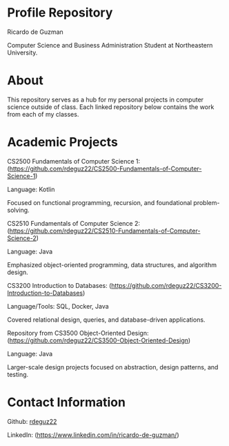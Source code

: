 # Profile Repository
Ricardo de Guzman

Computer Science and Business Administration Student at Northeastern University.

# About
This repository serves as a hub for my personal projects in computer science outside of class.
Each linked repository below contains the work from each of my classes.

# Academic Projects
CS2500 Fundamentals of Computer Science 1: (https://github.com/rdeguz22/CS2500-Fundamentals-of-Computer-Science-1)

Language: Kotlin

Focused on functional programming, recursion, and foundational problem-solving.

CS2510 Fundamentals of Computer Science 2: (https://github.com/rdeguz22/CS2510-Fundamentals-of-Computer-Science-2)

Language: Java

Emphasized object-oriented programming, data structures, and algorithm design.

CS3200 Introduction to Databases: (https://github.com/rdeguz22/CS3200-Introduction-to-Databases)

Language/Tools: SQL, Docker, Java

Covered relational design, queries, and database-driven applications.

Repository from CS3500 Object-Oriented Design: (https://github.com/rdeguz22/CS3500-Object-Oriented-Design)

Language: Java

Larger-scale design projects focused on abstraction, design patterns, and testing.

# Contact Information
Github: [rdeguz22](https://github.com/rdeguz22)

LinkedIn: (https://www.linkedin.com/in/ricardo-de-guzman/)